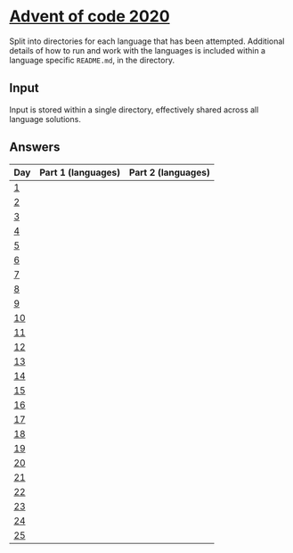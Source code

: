 # [Advent of code 2020](https://adventofcode.com/2020/)

Split into directories for each language that has been attempted. Additional
details of how to run and work with the languages is included within a language
specific `README.md`, in the directory.

## Input

Input is stored within a single directory, effectively shared across all
language solutions.

## Answers

| Day                                        | Part 1 (languages) | Part 2 (languages) |
| ---                                        | ------------------ | ------------------ |
| [1](https://adventofcode.com/2020/day/1)   |                    |                    |
| [2](https://adventofcode.com/2020/day/2)   |                    |                    |
| [3](https://adventofcode.com/2020/day/3)   |                    |                    |
| [4](https://adventofcode.com/2020/day/4)   |                    |                    |
| [5](https://adventofcode.com/2020/day/5)   |                    |                    |
| [6](https://adventofcode.com/2020/day/6)   |                    |                    |
| [7](https://adventofcode.com/2020/day/7)   |                    |                    |
| [8](https://adventofcode.com/2020/day/8)   |                    |                    |
| [9](https://adventofcode.com/2020/day/9)   |                    |                    |
| [10](https://adventofcode.com/2020/day/10) |                    |                    |
| [11](https://adventofcode.com/2020/day/11) |                    |                    |
| [12](https://adventofcode.com/2020/day/12) |                    |                    |
| [13](https://adventofcode.com/2020/day/13) |                    |                    |
| [14](https://adventofcode.com/2020/day/14) |                    |                    |
| [15](https://adventofcode.com/2020/day/15) |                    |                    |
| [16](https://adventofcode.com/2020/day/16) |                    |                    |
| [17](https://adventofcode.com/2020/day/17) |                    |                    |
| [18](https://adventofcode.com/2020/day/18) |                    |                    |
| [19](https://adventofcode.com/2020/day/19) |                    |                    |
| [20](https://adventofcode.com/2020/day/20) |                    |                    |
| [21](https://adventofcode.com/2020/day/21) |                    |                    |
| [22](https://adventofcode.com/2020/day/22) |                    |                    |
| [23](https://adventofcode.com/2020/day/23) |                    |                    |
| [24](https://adventofcode.com/2020/day/24) |                    |                    |
| [25](https://adventofcode.com/2020/day/25) |                    |                    |
